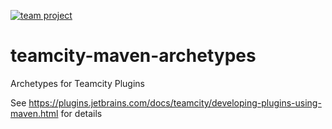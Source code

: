 [![team project](http://jb.gg/badges/team.svg)](https://confluence.jetbrains.com/display/ALL/JetBrains+on+GitHub)

teamcity-maven-archetypes
=========================

Archetypes for Teamcity Plugins

See https://plugins.jetbrains.com/docs/teamcity/developing-plugins-using-maven.html for details
